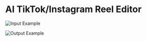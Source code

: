# AI TikTok/Instagram Reel Editor

![Input Example](examples/input.gif)

![Output Example](examples/output.gif)
